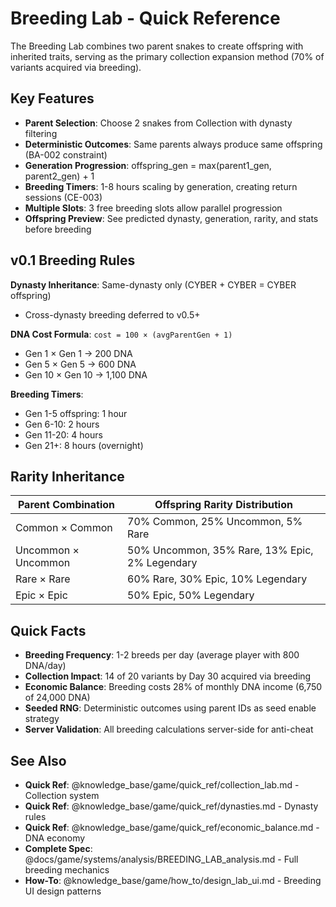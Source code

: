 # Breeding Lab - Quick Reference

The Breeding Lab combines two parent snakes to create offspring with inherited traits, serving as the primary collection expansion method (70% of variants acquired via breeding).

## Key Features

- **Parent Selection**: Choose 2 snakes from Collection with dynasty filtering
- **Deterministic Outcomes**: Same parents always produce same offspring (BA-002 constraint)
- **Generation Progression**: offspring_gen = max(parent1_gen, parent2_gen) + 1
- **Breeding Timers**: 1-8 hours scaling by generation, creating return sessions (CE-003)
- **Multiple Slots**: 3 free breeding slots allow parallel progression
- **Offspring Preview**: See predicted dynasty, generation, rarity, and stats before breeding

## v0.1 Breeding Rules

**Dynasty Inheritance**: Same-dynasty only (CYBER + CYBER = CYBER offspring)
- Cross-dynasty breeding deferred to v0.5+

**DNA Cost Formula**: `cost = 100 × (avgParentGen + 1)`
- Gen 1 × Gen 1 → 200 DNA
- Gen 5 × Gen 5 → 600 DNA
- Gen 10 × Gen 10 → 1,100 DNA

**Breeding Timers**:
- Gen 1-5 offspring: 1 hour
- Gen 6-10: 2 hours
- Gen 11-20: 4 hours
- Gen 21+: 8 hours (overnight)

## Rarity Inheritance

| Parent Combination | Offspring Rarity Distribution |
|-------------------|-------------------------------|
| Common × Common | 70% Common, 25% Uncommon, 5% Rare |
| Uncommon × Uncommon | 50% Uncommon, 35% Rare, 13% Epic, 2% Legendary |
| Rare × Rare | 60% Rare, 30% Epic, 10% Legendary |
| Epic × Epic | 50% Epic, 50% Legendary |

## Quick Facts

- **Breeding Frequency**: 1-2 breeds per day (average player with 800 DNA/day)
- **Collection Impact**: 14 of 20 variants by Day 30 acquired via breeding
- **Economic Balance**: Breeding costs 28% of monthly DNA income (6,750 of 24,000 DNA)
- **Seeded RNG**: Deterministic outcomes using parent IDs as seed enable strategy
- **Server Validation**: All breeding calculations server-side for anti-cheat

## See Also

- **Quick Ref**: @knowledge_base/game/quick_ref/collection_lab.md - Collection system
- **Quick Ref**: @knowledge_base/game/quick_ref/dynasties.md - Dynasty rules
- **Quick Ref**: @knowledge_base/game/quick_ref/economic_balance.md - DNA economy
- **Complete Spec**: @docs/game/systems/analysis/BREEDING_LAB_analysis.md - Full breeding mechanics
- **How-To**: @knowledge_base/game/how_to/design_lab_ui.md - Breeding UI design patterns
